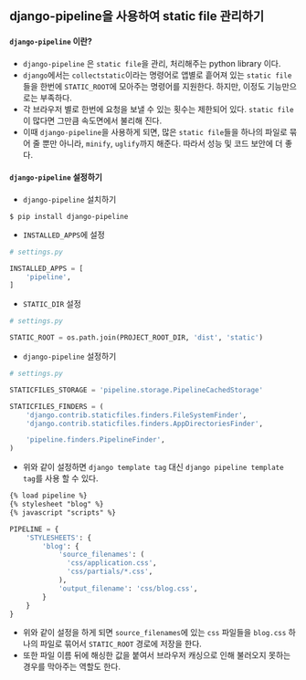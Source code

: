 ## django-pipeline을 사용하여 static file 관리하기

#### `django-pipeline` 이란?

- `django-pipeline` 은 `static file`을 관리, 처리해주는 python library 이다.
- `django`에서는 `collectstatic`이라는 명령어로 앱별로 흩어져 있는 `static file`들을 한번에 `STATIC_ROOT`에 모아주는 명령어를 지원한다. 하지만, 이정도 기능만으로는 부족하다.
- 각 브라우저 별로 한번에 요청을 보낼 수 있는 횟수는 제한되어 있다. `static file`이 많다면 그만큼 속도면에서 불리해 진다.
- 이때 `django-pipeline`을 사용하게 되면, 많은 `static file`들을 하나의 파일로 묶어 줄 뿐만 아니라, `minify`, `uglify`까지 해준다. 따라서 성능 및 코드 보안에 더 좋다.

#### `django-pipeline` 설정하기

- `django-pipeline` 설치하기

```
$ pip install django-pipeline
```

- `INSTALLED_APPS`에 설정

```python
# settings.py

INSTALLED_APPS = [
    'pipeline',
]
```

- `STATIC_DIR` 설정

```python
# settings.py

STATIC_ROOT = os.path.join(PROJECT_ROOT_DIR, 'dist', 'static')
```

- `django-pipeline` 설정하기

```python
# settings.py

STATICFILES_STORAGE = 'pipeline.storage.PipelineCachedStorage'

STATICFILES_FINDERS = (
    'django.contrib.staticfiles.finders.FileSystemFinder',
    'django.contrib.staticfiles.finders.AppDirectoriesFinder',

    'pipeline.finders.PipelineFinder',
)
```

- 위와 같이 설정하면 `django template tag` 대신 `django pipeline template tag`를 사용 할 수 있다.
```html
{% load pipeline %}
{% stylesheet "blog" %}
{% javascript "scripts" %}
```

```python
PIPELINE = {
    'STYLESHEETS': {
        'blog': {
            'source_filenames': (
              'css/application.css',
              'css/partials/*.css',
            ),
            'output_filename': 'css/blog.css',
        }
    }
}
```
- 위와 같이 설정을 하게 되면 `source_filenames`에 있는 `css` 파일들을 `blog.css` 하나의 파일로 묶어서 `STATIC_ROOT` 경로에 저장을 한다.
- 또한 파일 이름 뒤에 해싱한 값을 붙여서 브라우저 캐싱으로 인해 불러오지 못하는 경우를 막아주는 역할도 한다.
